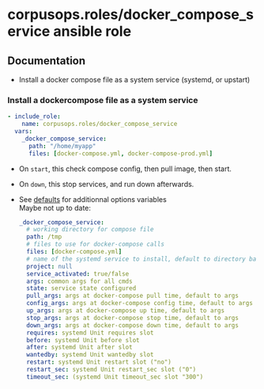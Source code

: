 # corpusops.roles/docker_compose_service ansible role

## Documentation

- Install a docker compose file as a system service (systemd, or upstart)

### Install a dockercompose file as a system service
```yaml
- include_role:
    name: corpusops.roles/docker_compose_service
  vars:
    _docker_compose_service:
      path: "/home/myapp"
      files: [docker-compose.yml, docker-compose-prod.yml]
```

- On ``start``, this check compose config, then pull image, then start.
- On ``down``, this stop services, and run down afterwards.

- See [defaults](./defaults/main.yml) for additionnal options variables<br/>
  Maybe not up to date:

    ```yaml
    _docker_compose_service:
      # working directory for compose file
      path: /tmp
      # files to use for docker-compose calls
      files: [docker-compose.yml]
      # name of the systemd service to install, default to directory basename
      project: null
      service_activated: true/false
      args: common args for all cmds
      state: service state configured
      pull_args: args at docker-compose pull time, default to args
      config_args: args at docker-compose config time, default to args
      up_args: args at docker-compose up time, default to args
      stop_args: args at docker-compose stop time, default to args
      down_args: args at docker-compose down time, default to args
      requires: systemd Unit requires slot
      before: systemd Unit before slot
      after: systemd Unit after slot
      wantedby: systemd Unit wantedby slot
      restart: systemd Unit restart slot ("no")
      restart_sec: systemd Unit restart_sec slot ("0")
      timeout_sec: (systemd Unit timeout_sec slot "300")
    ```
